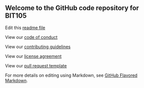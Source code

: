 ## Welcome to the GitHub code repository for BIT105
Edit this [readme file](https://github.com/ChipBrowne/bit105/edit/master/README.md)

View our [code of conduct](https://github.com/ChipBrowne/bit105/blob/master/CODE_OF_CONDUCT.md)

View our [contributing guidelines](https://github.com/ChipBrowne/bit105/blob/master/CONTRIBUTING.md)

View our [license agreement](https://github.com/ChipBrowne/bit105/blob/master/LICENSE)

View our [pull request template](https://github.com/ChipBrowne/bit105/blob/master/.github/PULL_REQUEST_TEMPLATE.md)

For more details on editing using Markdown, see [GitHub Flavored Markdown](https://guides.github.com/features/mastering-markdown/).
